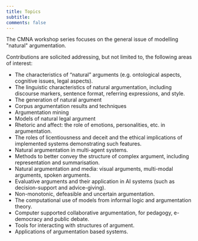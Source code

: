 ```yaml
---
title: Topics 
subtitle: 
comments: false
---
```


The CMNA workshop series focuses on the general issue of modelling "natural" argumentation.

<!--However, to celebrate our co-location with COMMA, this year we have introduced a special theme on *explorations of the relationship between logic programming and computational models of natural argument*. Our theme should be interpreted broadly, to reflect the wide range of approaches to recognising, formalising, and understanding the richness of real-world reasoning and communication processes within computational models. 

Nothwithstanding the special theme, we also solicit contributions addressing, but not limited to, the following areas of interest: -->

 Contributions are solicited addressing, but not limited to, the following areas of interest:

* The characteristics of “natural” arguments (e.g. ontological aspects, cognitive issues, legal aspects).
* The linguistic characteristics of natural argumentation, including discourse markers, sentence format, referring expressions, and style.
* The generation of natural argument
* Corpus argumentation results and techniques
* Argumentation mining
* Models of natural legal argument
* Rhetoric and affect: the role of emotions, personalities, etc. in argumentation.
* The roles of licentiousness and deceit and the ethical implications of implemented systems demonstrating such features.
* Natural argumentation in multi-agent systems.
* Methods to better convey the structure of complex argument, including representation and summarisation.
* Natural argumentation and media: visual arguments, multi-modal arguments, spoken arguments.
* Evaluative arguments and their application in AI systems (such as decision-support and advice-giving).
* Non-monotonic, defeasible and uncertain argumentation.
* The computational use of models from informal logic and argumentation theory.
* Computer supported collaborative argumentation, for pedagogy, e-democracy and public debate.
* Tools for interacting with structures of argument.
* Applications of argumentation based systems.


